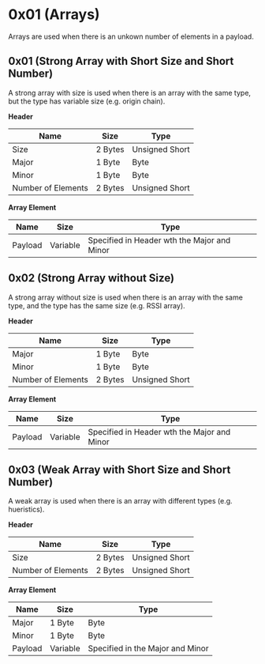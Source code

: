 # 0x01 (Arrays)
Arrays are used when there is an unkown number of elements in a payload.
## 0x01 (Strong Array with Short Size and Short Number)
A strong array with size is used when there is an array with the same type, but the type has variable size (e.g. origin chain).

**Header**

Name | Size | Type
--- | --- | ---
Size | 2 Bytes | Unsigned Short
Major | 1 Byte | Byte
Minor | 1 Byte | Byte
Number of Elements | 2 Bytes | Unsigned Short

**Array Element**

Name | Size | Type
--- | --- | ---
Payload | Variable | Specified in Header wth the Major and Minor

## 0x02 (Strong Array without Size)
A strong array without size is used when there is an array with the same type, and the type has the same size (e.g. RSSI array).

**Header**

Name | Size | Type
--- | --- | ---
Major | 1 Byte | Byte
Minor | 1 Byte | Byte
Number of Elements | 2 Bytes | Unsigned Short

**Array Element**

Name | Size | Type
--- | --- | ---
Payload | Variable | Specified in Header wth the Major and Minor

## 0x03 (Weak Array with Short Size and Short Number)
A weak array is used when there is an array with different types (e.g. hueristics).

**Header**

Name | Size | Type
--- | --- | ---
Size | 2 Bytes | Unsigned Short
Number of Elements | 2 Bytes | Unsigned Short

**Array Element**

Name | Size | Type
--- | --- | ---
Major | 1 Byte | Byte
Minor | 1 Byte | Byte
Payload | Variable | Specified in the Major and Minor